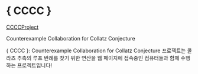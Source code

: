 # { CCCC }

[CCCCProject]("https://ccccproject.kro.kr", "{ CCCC }")

Counterexample Collaboration for Collatz Conjecture



{ CCCC }: Counterexample Collaboration for Collatz Conjecture 프로젝트는 콜라츠 추측의 루프 반례를 찾기 위한 연산을 웹 페이지에 접속중인 컴퓨터들과 함께 수행하는 프로젝트입니다!

